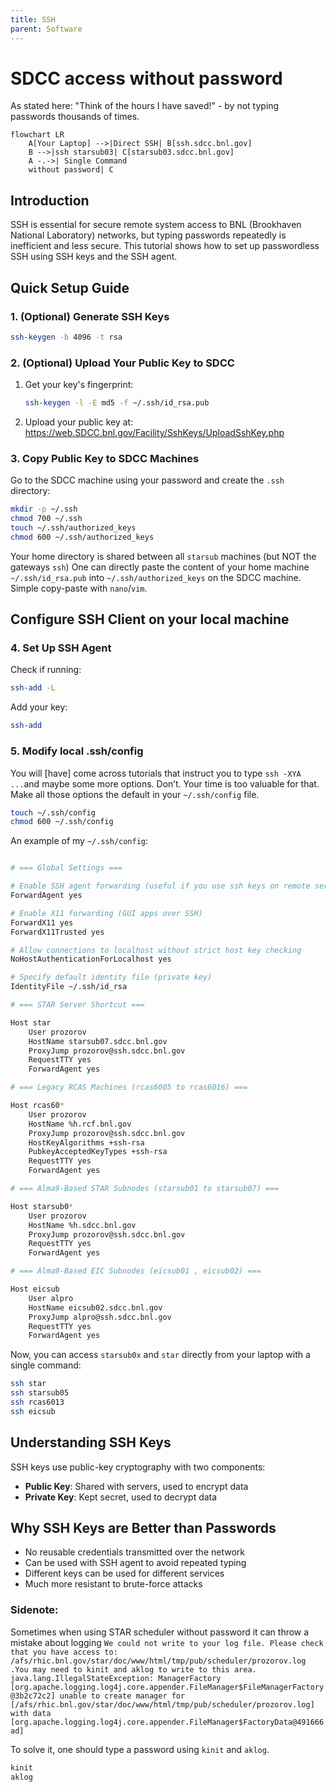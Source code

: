 ```yaml
---
title: SSH
parent: Software
---
```


# SDCC access without password

As stated here: "Think of the hours I have saved!" - by not typing passwords thousands of times.

```mermaid
flowchart LR
    A[Your Laptop] -->|Direct SSH| B[ssh.sdcc.bnl.gov]
    B -->|ssh starsub03| C[starsub03.sdcc.bnl.gov]
    A -.->| Single Command 
    without password| C

```

## Introduction

SSH is essential for secure remote system access to BNL (Brookhaven National Laboratory) networks, but typing passwords repeatedly is inefficient and less secure. This tutorial shows how to set up passwordless SSH using SSH keys and the SSH agent.

## Quick Setup Guide

### 1. (Optional) Generate SSH Keys

```bash
ssh-keygen -b 4096 -t rsa
```

### 2. (Optional) Upload Your Public Key to SDCC 

1. Get your key's fingerprint:
   ```bash
   ssh-keygen -l -E md5 -f ~/.ssh/id_rsa.pub
   ```
2. Upload your public key at: <https://web.SDCC.bnl.gov/Facility/SshKeys/UploadSshKey.php>

### 3. Copy Public Key to SDCC Machines

Go to the SDCC machine using your password and create the `.ssh` directory:
```bash
mkdir -p ~/.ssh
chmod 700 ~/.ssh
touch ~/.ssh/authorized_keys
chmod 600 ~/.ssh/authorized_keys
```
Your home directory is shared between all `starsub` machines (but NOT the gateways `ssh`)
One can directly paste the content of your home machine `~/.ssh/id_rsa.pub` into `~/.ssh/authorized_keys` on the SDCC machine. Simple copy-paste with `nano`/`vim`.

## Configure SSH Client on your local machine

### 4. Set Up SSH Agent

Check if running:
```bash
ssh-add -L
```

Add your key:
```bash
ssh-add
```
### 5. Modify local .ssh/config

You will [have] come across tutorials that instruct you to type `ssh -XYA ...`and maybe some more options. Don’t. Your time is too valuable for that. Make all those options the default in your `~/.ssh/config` file.

```bash
touch ~/.ssh/config
chmod 600 ~/.ssh/config
```
An example of my `~/.ssh/config`:

```bash

# === Global Settings ===

# Enable SSH agent forwarding (useful if you use ssh keys on remote servers)
ForwardAgent yes

# Enable X11 forwarding (GUI apps over SSH)
ForwardX11 yes
ForwardX11Trusted yes

# Allow connections to localhost without strict host key checking
NoHostAuthenticationForLocalhost yes

# Specify default identity file (private key)
IdentityFile ~/.ssh/id_rsa

# === STAR Server Shortcut ===

Host star
    User prozorov
    HostName starsub07.sdcc.bnl.gov
    ProxyJump prozorov@ssh.sdcc.bnl.gov
    RequestTTY yes
    ForwardAgent yes

# === Legacy RCAS Machines (rcas6005 to rcas6016) ===

Host rcas60*
    User prozorov
    HostName %h.rcf.bnl.gov
    ProxyJump prozorov@ssh.sdcc.bnl.gov
    HostKeyAlgorithms +ssh-rsa
    PubkeyAcceptedKeyTypes +ssh-rsa
    RequestTTY yes
    ForwardAgent yes

# === Alma9-Based STAR Subnodes (starsub01 to starsub07) ===

Host starsub0*
    User prozorov
    HostName %h.sdcc.bnl.gov
    ProxyJump prozorov@ssh.sdcc.bnl.gov
    RequestTTY yes
    ForwardAgent yes

# === Alma9-Based EIC Subnodes (eicsub01 , eicsub02) ===

Host eicsub
    User alpro
    HostName eicsub02.sdcc.bnl.gov
    ProxyJump alpro@ssh.sdcc.bnl.gov
    RequestTTY yes
    ForwardAgent yes


```

Now, you can access `starsub0x` and `star` directly from your laptop with a single command:

```bash
ssh star
ssh starsub05
ssh rcas6013
ssh eicsub
```


## Understanding SSH Keys

SSH keys use public-key cryptography with two components:
- **Public Key**: Shared with servers, used to encrypt data
- **Private Key**: Kept secret, used to decrypt data

## Why SSH Keys are Better than Passwords
- No reusable credentials transmitted over the network
- Can be used with SSH agent to avoid repeated typing
- Different keys can be used for different services
- Much more resistant to brute-force attacks

### Sidenote:
Sometimes when using STAR scheduler without password it can throw a mistake about logging
`We could not write to your log file. Please check that you have access to: /afs/rhic.bnl.gov/star/doc/www/html/tmp/pub/scheduler/prozorov.log .You may need to kinit and aklog to write to this area.
java.lang.IllegalStateException: ManagerFactory [org.apache.logging.log4j.core.appender.FileManager$FileManagerFactory@3b2c72c2] unable to create manager for [/afs/rhic.bnl.gov/star/doc/www/html/tmp/pub/scheduler/prozorov.log] with data [org.apache.logging.log4j.core.appender.FileManager$FactoryData@491666ad]`


To solve it, one should type a password using `kinit` and `aklog`.
``` bash
kinit
aklog
```

